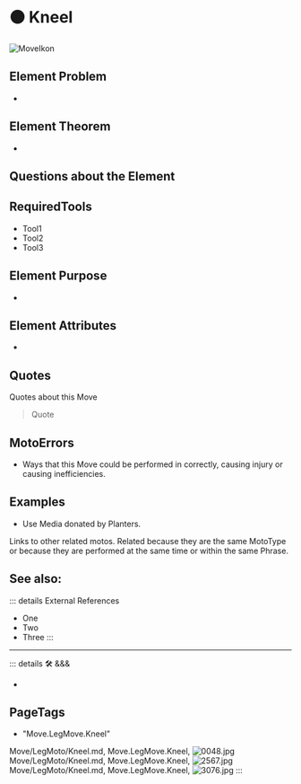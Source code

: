 
# 🟠 <move>Kneel</move>

![MoveIkon](/Move/Move_Ikon.png)

## Element Problem

-

## Element Theorem

-

## Questions about the Element

## RequiredTools

- Tool1
- Tool2
- Tool3



## Element Purpose

-

## Element Attributes

-




## Quotes

Quotes about this Move

> Quote

## MotoErrors

- Ways that this Move could be performed in correctly, causing injury or causing inefficiencies.

## Examples

- Use Media donated by Planters.

Links to other related motos. Related because they are the same MotoType or because they are performed at the same time or within the same Phrase.

## See also:

::: details External References

- One
- Two
- Three
:::

---

<!-- =================================================== -->
<!-- =================================================== -->
<!-- =================================================== -->
<!-- =================================================== -->
<!-- =================================================== -->
::: details 🛠 <dev>&&&</dev>

-

<h2>PageTags</h2>

- "Move.LegMove.Kneel"

Move/LegMoto/Kneel.md, <dev>Move.LegMove.Kneel</dev>, ![0048.jpg](/PaperPhoto/0048.jpg)
Move/LegMoto/Kneel.md, <dev>Move.LegMove.Kneel</dev>, ![2567.jpg](/PaperPhoto/2567.jpg)
Move/LegMoto/Kneel.md, <dev>Move.LegMove.Kneel</dev>, ![3076.jpg](/PaperPhoto/3076.jpg)
:::
